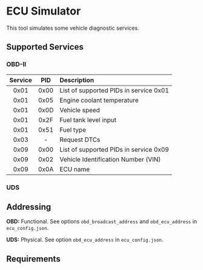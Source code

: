 # ECU Simulator

This tool simulates some vehicle diagnostic services.  

## Supported Services

### OBD-II

| Service | PID    |          Description                   |
|:-------:|:-----: |:---------------------------------------|
| 0x01    | 0x00   | List of supported PIDs in service 0x01 |
| 0x01    | 0x05   | Engine coolant temperature |
| 0x01    | 0x0D   | Vehicle speed |
| 0x01    | 0x2F   | Fuel tank level input |
| 0x01    | 0x51   | Fuel type |
| 0x03    | -      | Request DTCs |
| 0x09    | 0x00   | List of supported PIDs in service 0x09 |
| 0x09    | 0x02   | Vehicle Identification Number (VIN) |
| 0x09    | 0x0A   | ECU name |

### UDS

## Addressing

**OBD:** Functional. See options `obd_broadcast_address` and `obd_ecu_address` in `ecu_config.json`.

**UDS:** Physical. See option `obd_ecu_address` in `ecu_config.json`.

## Requirements 
